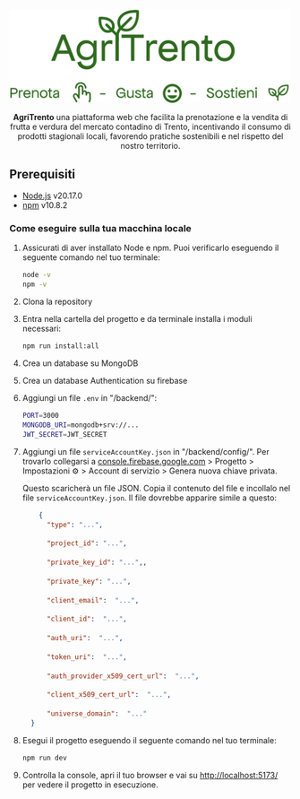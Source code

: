<div align="center">
  <img src="./Deliverables/Logo/AgriTrentoSlogan.svg" alt="Alt text">
  <p> 
   <div align="center">
      <strong>AgriTrento</strong> una piattaforma web che facilita la prenotazione e la vendita di frutta e verdura del mercato contadino di Trento, incentivando il consumo di prodotti stagionali locali, favorendo pratiche sostenibili e nel rispetto del nostro territorio.
   </div>
</div>

## Prerequisiti

- [Node.js](https://nodejs.org/en/) v20.17.0
- [npm](https://www.npmjs.com/) v10.8.2

### Come eseguire sulla tua macchina locale

1. Assicurati di aver installato Node e npm. Puoi verificarlo eseguendo il seguente comando nel tuo terminale:

   ```bash
   node -v
   npm -v
   ```

1. Clona la repository
1. Entra nella cartella del progetto e da terminale installa i moduli necessari:

   ```bash
   npm run install:all
   ```

1. Crea un database su MongoDB

1. Crea un database Authentication su firebase

1. Aggiungi un file `.env` in "/backend/":

   ```bash
   PORT=3000
   MONGODB_URI=mongodb+srv://...
   JWT_SECRET=JWT_SECRET
   ```

1. Aggiungi un file `serviceAccountKey.json` in "/backend/config/". Per trovarlo collegarsi a [console.firebase.google.com](https://console.firebase.google.com/) > Progetto > Impostazioni ⚙️ > Account di servizio > Genera nuova chiave privata. 
   
   Questo scaricherà un file JSON. Copia il contenuto del file e incollalo nel file `serviceAccountKey.json`. Il file dovrebbe apparire simile a questo:

   ```json
       {
         "type": "...",

         "project_id": "...",

         "private_key_id": "...",,

         "private_key": "...",

         "client_email":  "...",

         "client_id":  "...",

         "auth_uri":  "...",

         "token_uri":  "...",

         "auth_provider_x509_cert_url":  "...",

         "client_x509_cert_url":  "...",

         "universe_domain":  "..."
     }

   ```

2. Esegui il progetto eseguendo il seguente comando nel tuo terminale:

   ```bash
   npm run dev
   ```

3. Controlla la console, apri il tuo browser e vai su [http://localhost:5173/](http://localhost:5173/) per vedere il progetto in esecuzione.

